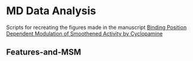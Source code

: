 # MD Data Analysis
Scripts for recreating the figures made in the manuscript [Binding Position Dependent Modulation of Smoothened Activity by Cyclopamine](https://www.biorxiv.org/content/10.1101/2024.02.08.579369v1)
## Features-and-MSM

